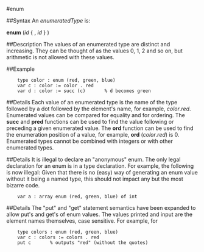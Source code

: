 
#enum

##Syntax
An _enumeratedType_ is:

**enum** (_id_ { , _id_ } )




##Description
The values of an enumerated type are distinct and increasing. They can be thought of as the values 0, 1, 2 and so on, but arithmetic is not allowed with these values.



##Example



        type color : enum (red, green, blue)
        var c : color := color . red
        var d : color := succ (c)       % d becomes green
##Details
Each value of an enumerated type is the name of the type followed by a dot followed by the element's name, for example, _color_._red_. Enumerated values can be compared for equality and for ordering. The **succ** and **pred** functions can be used to find the value following or preceding a given enumerated value. The **ord** function can be used to find the enumeration position of a value, for example, **ord** (_color_._red_) is 0.
Enumerated types cannot be combined with integers or with other enumerated types.



##Details
It is illegal to declare an "anonymous" enum. The only legal declaration for an enum is in a type declaration. For example, the following is now illegal:
Given that there is no (easy) way of generating an enum value without it being a named type, this should not impact any but the most bizarre code.


        var a : array enum (red, green, blue) of int
##Details
The "put" and "get" statement semantics have been expanded to allow put's and get's of enum values. The values printed and input are the element names themselves, case sensitive. For example, for


        type colors : enum (red, green, blue)
        var c : colors := colors . red
        put c       % outputs "red" (without the quotes)
